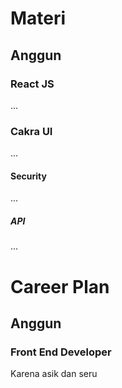 # Materi

## Anggun

### React JS

...

### Cakra UI

...

#### Security

...

##### API

...

# Career Plan

## Anggun

### Front End Developer

Karena asik dan seru

